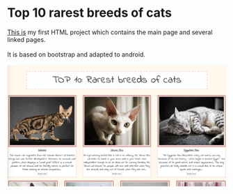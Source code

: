 # Top 10 rarest breeds of cats

[This is](https://rawgit.com/atanyday/Top-10-rarest-breeds-of-cats/master/Index.html) my first HTML project which contains the main page and several linked pages. <br><br>
It is based on bootstrap and adapted to android.<br><br>
![Main page](images/Main_page.jpg)

